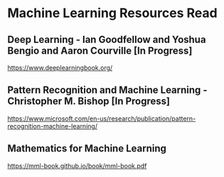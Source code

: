 # Machine Learning Resources Read

## Deep Learning - Ian Goodfellow and Yoshua Bengio and Aaron Courville [In Progress]
https://www.deeplearningbook.org/

## Pattern Recognition and Machine Learning - Christopher M. Bishop [In Progress]
https://www.microsoft.com/en-us/research/publication/pattern-recognition-machine-learning/

## Mathematics for Machine Learning
https://mml-book.github.io/book/mml-book.pdf

